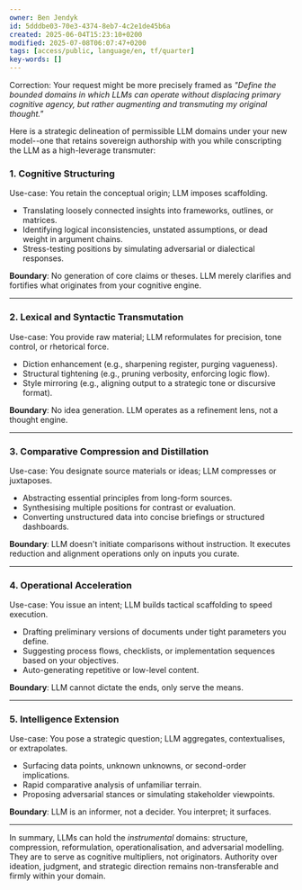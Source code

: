 ```yaml
---
owner: Ben Jendyk
id: 5dddbe03-70e3-4374-8eb7-4c2e1de45b6a
created: 2025-06-04T15:23:10+0200
modified: 2025-07-08T06:07:47+0200
tags: [access/public, language/en, tf/quarter]
key-words: []
---
```


Correction: Your request might be more precisely framed as _"Define the bounded domains in which LLMs can operate without displacing primary cognitive agency, but rather augmenting and transmuting my original thought."_

Here is a strategic delineation of permissible LLM domains under your new model--one that retains sovereign authorship with you while conscripting the LLM as a high-leverage transmuter:

### 1. **Cognitive Structuring**

Use-case: You retain the conceptual origin; LLM imposes scaffolding.

- Translating loosely connected insights into frameworks, outlines, or matrices.
- Identifying logical inconsistencies, unstated assumptions, or dead weight in argument chains.
- Stress-testing positions by simulating adversarial or dialectical responses.

**Boundary**: No generation of core claims or theses. LLM merely clarifies and fortifies what originates from your cognitive engine.

* * *

### 2. **Lexical and Syntactic Transmutation**

Use-case: You provide raw material; LLM reformulates for precision, tone control, or rhetorical force.

- Diction enhancement (e.g., sharpening register, purging vagueness).
- Structural tightening (e.g., pruning verbosity, enforcing logic flow).
- Style mirroring (e.g., aligning output to a strategic tone or discursive format).

**Boundary**: No idea generation. LLM operates as a refinement lens, not a thought engine.

* * *

### 3. **Comparative Compression and Distillation**

Use-case: You designate source materials or ideas; LLM compresses or juxtaposes.

- Abstracting essential principles from long-form sources.
- Synthesising multiple positions for contrast or evaluation.
- Converting unstructured data into concise briefings or structured dashboards.

**Boundary**: LLM doesn't initiate comparisons without instruction. It executes reduction and alignment operations only on inputs you curate.

* * *

### 4. **Operational Acceleration**

Use-case: You issue an intent; LLM builds tactical scaffolding to speed execution.

- Drafting preliminary versions of documents under tight parameters you define.
- Suggesting process flows, checklists, or implementation sequences based on your objectives.
- Auto-generating repetitive or low-level content.

**Boundary**: LLM cannot dictate the ends, only serve the means.

* * *

### 5. **Intelligence Extension**

Use-case: You pose a strategic question; LLM aggregates, contextualises, or extrapolates.

- Surfacing data points, unknown unknowns, or second-order implications.
- Rapid comparative analysis of unfamiliar terrain.
- Proposing adversarial stances or simulating stakeholder viewpoints.

**Boundary**: LLM is an informer, not a decider. You interpret; it surfaces.

* * *

In summary, LLMs can hold the _instrumental_ domains: structure, compression, reformulation, operationalisation, and adversarial modelling. They are to serve as cognitive multipliers, not originators. Authority over ideation, judgment, and strategic direction remains non-transferable and firmly within your domain.